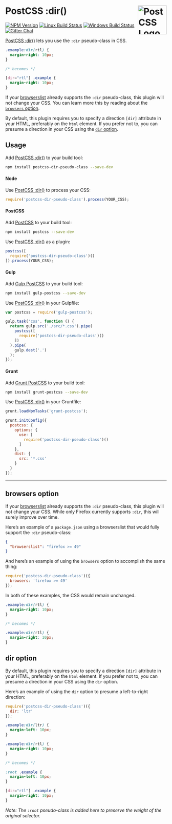 # PostCSS :dir() [<img src="https://postcss.github.io/postcss/logo.svg" alt="PostCSS Logo" width="90" height="90" align="right">][postcss]

[![NPM Version][npm-img]][npm-url]
[![Linux Build Status][cli-img]][cli-url]
[![Windows Build Status][win-img]][win-url]
[![Gitter Chat][git-img]][git-url]

[PostCSS :dir()] lets you use the `:dir` pseudo-class in CSS.

```css
.example:dir(rtl) {
  margin-right: 10px;
}

/* becomes */

[dir="rtl"] .example {
  margin-right: 10px;
}
```

If your [browserslist] already supports the `:dir` pseudo-class, this plugin
will not change your CSS. You can learn more this by reading about the
[`browsers` option](#browsers-option).

By default, this plugin requires you to specify a direction `[dir]` attribute
in your HTML, preferably on the `html` element. If you prefer not to, you
can presume a direction in your CSS using the [`dir` option](#dir-option).

## Usage

Add [PostCSS :dir()] to your build tool:

```bash
npm install postcss-dir-pseudo-class --save-dev
```

#### Node

Use [PostCSS :dir()] to process your CSS:

```js
require('postcss-dir-pseudo-class').process(YOUR_CSS);
```

#### PostCSS

Add [PostCSS] to your build tool:

```bash
npm install postcss --save-dev
```

Use [PostCSS :dir()] as a plugin:

```js
postcss([
  require('postcss-dir-pseudo-class')()
]).process(YOUR_CSS);
```

#### Gulp

Add [Gulp PostCSS] to your build tool:

```bash
npm install gulp-postcss --save-dev
```

Use [PostCSS :dir()] in your Gulpfile:

```js
var postcss = require('gulp-postcss');

gulp.task('css', function () {
  return gulp.src('./src/*.css').pipe(
    postcss([
      require('postcss-dir-pseudo-class')()
    ])
  ).pipe(
    gulp.dest('.')
  );
});
```

#### Grunt

Add [Grunt PostCSS] to your build tool:

```bash
npm install grunt-postcss --save-dev
```

Use [PostCSS :dir()] in your Gruntfile:

```js
grunt.loadNpmTasks('grunt-postcss');

grunt.initConfig({
  postcss: {
    options: {
      use: [
        require('postcss-dir-pseudo-class')()
      ]
    },
    dist: {
      src: '*.css'
    }
  }
});
```

---

## browsers option

If your [browserslist] already supports the `:dir` pseudo-class, this plugin
will not change your CSS. While only Firefox currently supports `:dir`, this
will surely improve over time.

Here’s an example of a `package.json` using a browserslist that would fully
support the `:dir` pseudo-class:

```json
{
  "browserslist": "firefox >= 49"
}
```

And here’s an example of using the `browsers` option to accomplish the same
thing:

```js
require('postcss-dir-pseudo-class')({
  browsers: 'firefox >= 49'
});
```

In both of these examples, the CSS would remain unchanged.

```css
.example:dir(rtl) {
  margin-right: 10px;
}

/* becomes */

.example:dir(rtl) {
  margin-right: 10px;
}
```

## dir option

By default, this plugin requires you to specify a direction `[dir]` attribute
in your HTML, preferably on the `html` element. If you prefer not to, you
can presume a direction in your CSS using the `dir` option.

Here’s an example of using the `dir` option to presume a left-to-right
direction:

```js
require('postcss-dir-pseudo-class')({
  dir: 'ltr'
});
```

```css
.example:dir(ltr) {
  margin-left: 10px;
}

.example:dir(rtl) {
  margin-right: 10px;
}

/* becomes */

:root .example {
  margin-left: 10px;
}

[dir="rtl"] .example {
  margin-right: 10px;
}
```

*Note: The `:root` pseudo-class is added here to preserve the weight of the
original selector.*

[npm-url]: https://www.npmjs.com/package/postcss-dir-pseudo-class
[npm-img]: https://img.shields.io/npm/v/postcss-dir-pseudo-class.svg
[cli-url]: https://travis-ci.org/jonathantneal/postcss-dir-pseudo-class
[cli-img]: https://img.shields.io/travis/jonathantneal/postcss-dir-pseudo-class.svg
[win-url]: https://ci.appveyor.com/project/jonathantneal/postcss-dir-pseudo-class
[win-img]: https://img.shields.io/appveyor/ci/jonathantneal/postcss-dir-pseudo-class.svg
[git-url]: https://gitter.im/postcss/postcss
[git-img]: https://img.shields.io/badge/chat-gitter-blue.svg

[PostCSS :dir()]: https://github.com/jonathantneal/postcss-dir-pseudo-class
[PostCSS]: https://github.com/postcss/postcss
[Gulp PostCSS]: https://github.com/postcss/gulp-postcss
[Grunt PostCSS]: https://github.com/nDmitry/grunt-postcss
[browserslist]: https://github.com/ai/browserslist
